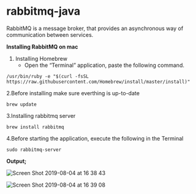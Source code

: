 # rabbitmq-java

RabbitMQ is a message broker, that provides an asynchronous way of communication between services.

**Installing RabbitMQ on mac**

1. Installing Homebrew
   - Open the “Terminal” application, paste the following command.
```
/usr/bin/ruby -e "$(curl -fsSL https://raw.githubusercontent.com/Homebrew/install/master/install)"
```
2.Before installing make sure everthing is up-to-date
```
brew update
```
3.Installing rabbitmq server
```
brew install rabbitmq
```
4.Before starting the application, execute the following in the Terminal
```
sudo rabbitmq-server
```
**Output;**

![Screen Shot 2019-08-04 at 16 38 43](https://user-images.githubusercontent.com/25486099/62424373-96c10700-b6d6-11e9-90ad-47b142746125.png) 

![Screen Shot 2019-08-04 at 16 39 08](https://user-images.githubusercontent.com/25486099/62424374-96c10700-b6d6-11e9-9552-56c7b24c5c1e.png)
